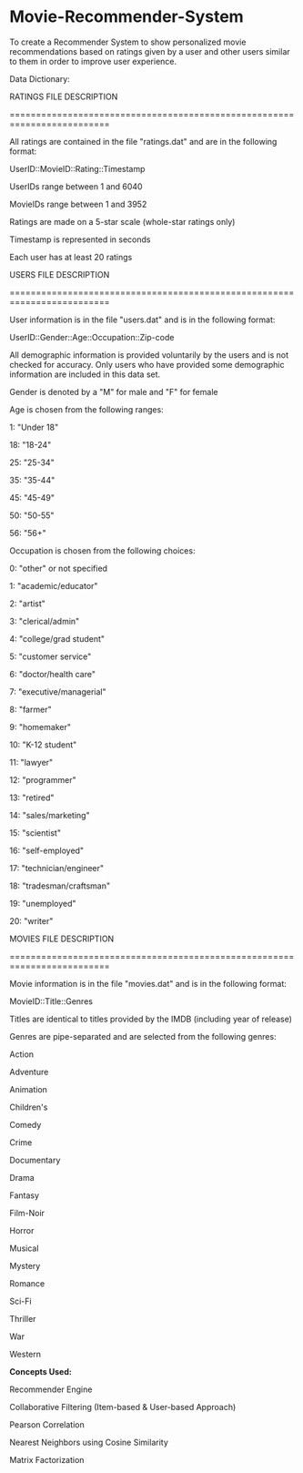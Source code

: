 # Movie-Recommender-System
To create a Recommender System to show personalized movie recommendations based on ratings given by a user and other users similar to them in order to improve user experience.

Data Dictionary:


RATINGS FILE DESCRIPTION

=========================================================================

All ratings are contained in the file "ratings.dat" and are in the following format:

UserID::MovieID::Rating::Timestamp

UserIDs range between 1 and 6040

MovieIDs range between 1 and 3952

Ratings are made on a 5-star scale (whole-star ratings only)

Timestamp is represented in seconds

Each user has at least 20 ratings

USERS FILE DESCRIPTION

=========================================================================

User information is in the file "users.dat" and is in the following format:

UserID::Gender::Age::Occupation::Zip-code

All demographic information is provided voluntarily by the users and is not checked for accuracy.
Only users who have provided some demographic information are included in this data set.

Gender is denoted by a "M" for male and "F" for female

Age is chosen from the following ranges:

1: "Under 18"

18: "18-24"

25: "25-34"

35: "35-44"

45: "45-49"

50: "50-55"

56: "56+"

Occupation is chosen from the following choices:

0: "other" or not specified

1: "academic/educator"

2: "artist"

3: "clerical/admin"

4: "college/grad student"

5: "customer service"

6: "doctor/health care"

7: "executive/managerial"

8: "farmer"

9: "homemaker"

10: "K-12 student"

11: "lawyer"

12: "programmer"

13: "retired"

14: "sales/marketing"

15: "scientist"

16: "self-employed"

17: "technician/engineer"

18: "tradesman/craftsman"

19: "unemployed"

20: "writer"

MOVIES FILE DESCRIPTION

=========================================================================

Movie information is in the file "movies.dat" and is in the following format:

MovieID::Title::Genres

Titles are identical to titles provided by the IMDB (including year of release)

Genres are pipe-separated and are selected from the following genres:

Action

Adventure

Animation

Children's

Comedy

Crime

Documentary

Drama

Fantasy

Film-Noir

Horror

Musical

Mystery

Romance

Sci-Fi

Thriller

War

Western


**Concepts Used:**

Recommender Engine

Collaborative Filtering (Item-based & User-based Approach)

Pearson Correlation

Nearest Neighbors using Cosine Similarity

Matrix Factorization
